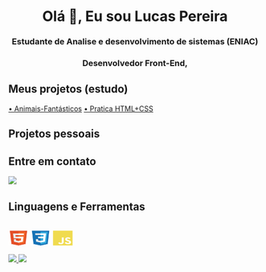 <h1 align="center">Olá 👋, Eu sou Lucas Pereira</h1>
<h3 align="center">Estudante de Analise e desenvolvimento de sistemas (ENIAC) </h3>
<h3 align="center">Desenvolvedor Front-End,</h3>

<h2>Meus projetos (estudo)</h2> 
  <a href="https://github.com/lucaszpsilva/Animais-Fantasticos">• Animais-Fantásticos</a>
  <a href="https://github.com/lucaszpsilva/CSS-PRATICA">• Pratica HTML+CSS</a>
  
<h2> Projetos pessoais </h2>

<h2> Entre em contato </h2>
  <a href="https://www.linkedin.com/in/lucaszsilva1/" target="_blank"><img src="https://img.shields.io/badge/-LinkedIn-%230077B5?style=for-the-badge&logo=linkedin&logoColor=white" target="_blank"></a> 

<h2> Linguagens e Ferramentas</h2>
  <div style="display: inline_block"><br>
    <img align="center" alt="Rafa-HTML" height="30" width="40" src="https://raw.githubusercontent.com/devicons/devicon/master/icons/html5/html5-original.svg">
    <img align="center" alt="Rafa-CSS" height="30" width="40" src="https://raw.githubusercontent.com/devicons/devicon/master/icons/css3/css3-original.svg">
    <img align="center" alt="Rafa-Js" height="30" width="40" src="https://raw.githubusercontent.com/devicons/devicon/master/icons/javascript/javascript-plain.svg">
  </div><br>

<div align="left">
  <a href="https://github.com/lucaszpsilva">
  <img height="180em" src="https://github-readme-stats.vercel.app/api?username=lucaszpsilva&show_icons=true&theme=dark&include_all_commits=true&count_private=true"/>
  <img height="180em" src="https://github-readme-stats.vercel.app/api/top-langs/?username=lucaszpsilva&layout=compact&langs_count=7&theme=dark"/>
</div>


